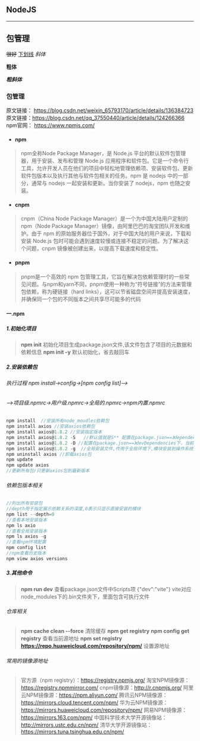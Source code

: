 ## NodeJS
* * * 
## 包管理
~~很好~~
<u>下划线</u>
*斜体*  

**粗体**  

***粗斜体***  
### 包管理 
原文链接： https://blog.csdn.net/weixin_65793170/article/details/136384723
原文链接：https://blog.csdn.net/qq_37550440/article/details/124266366
npm官网：  https://www.npmjs.com/
* #### npm
> npm全称Node Package Manager，是 Node.js 平台的默认软件包管理器，用于安装、发布和管理 Node.js 应用程序和软件包。它是一个命令行工具，允许开发人员在他们的项目中轻松地管理依赖项、安装软件包、更新软件包版本以及执行其他与软件包相关的任务。npm 是 nodejs 中的一部分，通常与 nodejs 一起安装和更新。当你安装了 nodejs，npm 也随之安装。
* #### cnpm
> cnpm（China Node Package Manager）是一个为中国大陆用户定制的 npm（Node Package Manager）镜像，由阿里巴巴的淘宝团队开发和维护。由于 npm 的原始服务器位于国外，对于中国大陆的用户来说，下载和安装 Node.js 包时可能会遇到速度较慢或连接不稳定的问题。为了解决这个问题，cnpm 镜像被创建出来，以提高下载速度和稳定性。
* #### pnpm 
> pnpm是一个高效的 npm 包管理工具，它旨在解决包依赖管理时的一些常见问题。与npm和yarn不同，pnpm使用一种称为“符号链接”的方法来管理包依赖，称为硬链接（hard links），这可以节省磁盘空间并提高安装速度，并确保同一个包的不同版本之间共享尽可能多的代码
#### 一.npm
##### 1.初始化项目
> **npm init**
> 初始化项目生成package.json文件,该文件包含了项目的元数据和依赖信息
> **npm init -y**
> 默认初始化，省去敲回车
##### 2.安装依赖包
###### 执行过程 npm install->config->[npm config list]-->
###### -->项目级.npmrc->用户级.npmrc->全局的.npmrc->npm内置.npmrc
``` javascript
npm install  //安装所有node_moudles依赖包
npm install axios //安装axios依赖包
npm install axios@1.8.2 //安装指定版本
npm install axios@1.8.2 -S   //默认值就是S** 配置在package.json==》dependencies下，当前目录node_modules,程序运行必要依赖
npm install axios@1.8.2 -D //配置在package.json==》devDependencies下，当前目录node_modules,开发测试时依赖
npm install axios@1.8.2 -g  //全局安装文件,作用于全局环境下,模块安装到操作系统上 一般会安装到AppDataAppData\Roaming\npm目录下
npm uninstall axios //卸载axios包
npm update
npm update axios
//更新所有包/只更新axios包到最新版本
```
###### 依赖包版本相关
``` javascript
//列出所有安装包
//depth用于指定展示依赖关系的深度,0表示只显示直接安装的模块
npm list --depth=0
//查看本地安装版本
npm ls axio
//查看全局安装版本
npm ls axios -g
//查看npm环境配置
npm config list
//npm查看历史版本
npm view axios versions

```
##### 3.其他命令
> **npm run dev**
> 查看package.json文件中Scripts项  {"dev":"vite"}
> vite对应node_modules下的.bin文件夹下，里面包含可执行文件
###### 仓库相关
>  
>
> **npm cache clean --force**
> 清除缓存
> **npm get registry**
> **npm config get registry**
> 查看当前源地址
> **npm set registry https://repo.huaweicloud.com/repository/npm/**
> 设置源地址
>     
###### 常用的镜像源地址
> 官方源（npm registry）：https://registry.npmjs.org/
> 淘宝NPM镜像源：https://registry.npmmirror.com/
> cnpm镜像源：http://r.cnpmjs.org/
> 阿里云NPM镜像源：https://npm.aliyun.com/
> 腾讯云NPM镜像源：https://mirrors.cloud.tencent.com/npm/
> 华为云NPM镜像源：https://mirrors.huaweicloud.com/repository/npm/
> 网易NPM镜像源：https://mirrors.163.com/npm/
> 中国科学技术大学开源镜像站：http://mirrors.ustc.edu.cn/npm/
> 清华大学开源镜像站：https://mirrors.tuna.tsinghua.edu.cn/npm/

